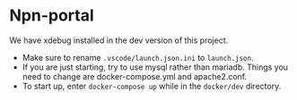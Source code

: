 # Npn-portal

We have xdebug installed in the dev version of this project.
- Make sure to rename `.vscode/launch.json.ini` to `launch.json`.
- If you are just starting, try to use mysql rather than mariadb. Things you need to change are docker-compose.yml and apache2.conf.
- To start up, enter `docker-compose up` while in the `docker/dev` directory.